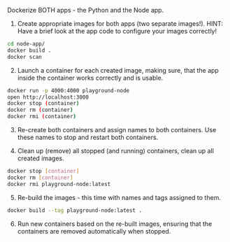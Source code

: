 Dockerize BOTH apps - the Python and the Node app.

1) Create appropriate images for both apps (two separate images!).
HINT: Have a brief look at the app code to configure your images correctly!

```bash
cd node-app/
docker build .
docker scan
```


2) Launch a container for each created image, making sure,
that the app inside the container works correctly and is usable.

```bash
docker run -p 4000:4000 playground-node
open http://localhost:3000
docker stop (container)
docker rm (container)
docker rmi (container)
```

3) Re-create both containers and assign names to both containers.
Use these names to stop and restart both containers.

4) Clean up (remove) all stopped (and running) containers,
clean up all created images.

```bash
docker stop [container]
docker rm [container]
docker rmi playground-node:latest
```
5) Re-build the images - this time with names and tags assigned to them.

```bash
docker build --tag playground-node:latest .
```

6) Run new containers based on the re-built images, ensuring that the containers
are removed automatically when stopped.
